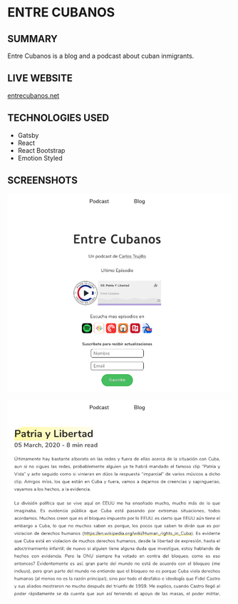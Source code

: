 # ENTRE CUBANOS

## SUMMARY 

Entre Cubanos is a blog and a podcast about cuban inmigrants. 

## LIVE WEBSITE

[entrecubanos.net](https://entrecubanos.net/)

## TECHNOLOGIES USED

- Gatsby
- React
- React Bootstrap
- Emotion Styled

## SCREENSHOTS

![screenshot](src/images/ss1.png)

![screenshot](src/images/ss2.png)

